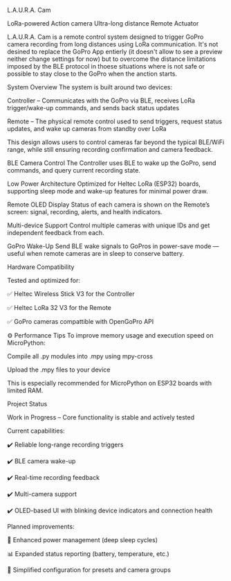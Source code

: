 L.A.U.R.A. Cam

LoRa-powered Action camera Ultra-long distance Remote Actuator

L.A.U.R.A. Cam is a remote control system designed to trigger GoPro camera recording from long distances using LoRa communication. It's not desined to replace the GoPro App entierly (it doesn't allow to see a preview neither change settings for now) but to overcome the distance limitations imposed by the BLE protocol in thoese situations where is not safe or possible to stay close to the GoPro when the anction starts.

System Overview
  The system is built around two devices:

  Controller – Communicates with the GoPro via BLE, receives LoRa trigger/wake-up commands, and sends back status updates

  Remote – The physical remote control used to send triggers, request status updates, and wake up cameras from standby over LoRa

  This design allows users to control cameras far beyond the typical BLE/WiFi range, while still ensuring recording confirmation and camera feedback.

BLE Camera Control
The Controller uses BLE to wake up the GoPro, send commands, and query current recording state.

Low Power Architecture
Optimized for Heltec LoRa (ESP32) boards, supporting sleep mode and wake-up features for minimal power draw.

Remote OLED Display
Status of each camera is shown on the Remote’s screen: signal, recording, alerts, and health indicators.

Multi-device Support
Control multiple cameras with unique IDs and get independent feedback from each.

GoPro Wake-Up
Send BLE wake signals to GoPros in power-save mode — useful when remote cameras are in sleep to conserve battery.

Hardware Compatibility

Tested and optimized for:

✅ Heltec Wireless Stick V3 for the Controller

✅ Heltec LoRa 32 V3 for the Remote

✅ GoPro cameras compattible with OpenGoPro API

⚙️ Performance Tips
To improve memory usage and execution speed on MicroPython:

Compile all .py modules into .mpy using mpy-cross

Upload the .mpy files to your device

This is especially recommended for MicroPython on ESP32 boards with limited RAM.

Project Status

Work in Progress – Core functionality is stable and actively tested

Current capabilities:

✔️ Reliable long-range recording triggers

✔️ BLE camera wake-up

✔️ Real-time recording feedback

✔️ Multi-camera support

✔️ OLED-based UI with blinking device indicators and connection health

Planned improvements:

🔋 Enhanced power management (deep sleep cycles)

📊 Expanded status reporting (battery, temperature, etc.)

🔄 Simplified configuration for presets and camera groups

